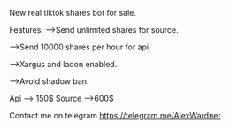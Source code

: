 New real tiktok shares bot for sale.

Features:
-->Send unlimited shares for source.

-->Send 10000 shares per hour for api.

-->Xargus and ladon enabled.

-->Avoid shadow ban.

Api --> 150$ Source -->600$

Contact me on telegram https://telegram.me/AlexWardner
